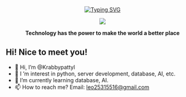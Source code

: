 <div align="center">
  
  <!-- dynamic typing effect 动态打字效果 -->
  <div align="center">
    <a href="https://blog.sunguoqi.com/">
      <img src="[https://readme-typing-svg.demolab.com?font=Fira+Code&pause=1000&width=435&lines=println(%22Hello%2C%20World%22);Krabbypattyl&center=true&size=27](https://w.wallhaven.cc/full/x8/wallhaven-x892zz.png)" alt="Typing SVG" />
    </a>
  </div>

  <!-- knock code pictures 敲代码的图片 -->
  <img src="https://cdn.jsdelivr.net/gh/sun0225SUN/sun0225SUN/assets/images/coding.gif" /><br>

<p><b>Technology has the power to make the world a better place</b></p>
</div>

## Hi! Nice to meet you!

<!-- 个人简介 -->
- 👋 Hi, I’m @Krabbypattyl
- 👀 I ’m interest in python, server development, database, AI, etc.
- 🌱 I’m currently learning database, AI.
- 📫 How to reach me? Email: leo25315516@gmail.com

